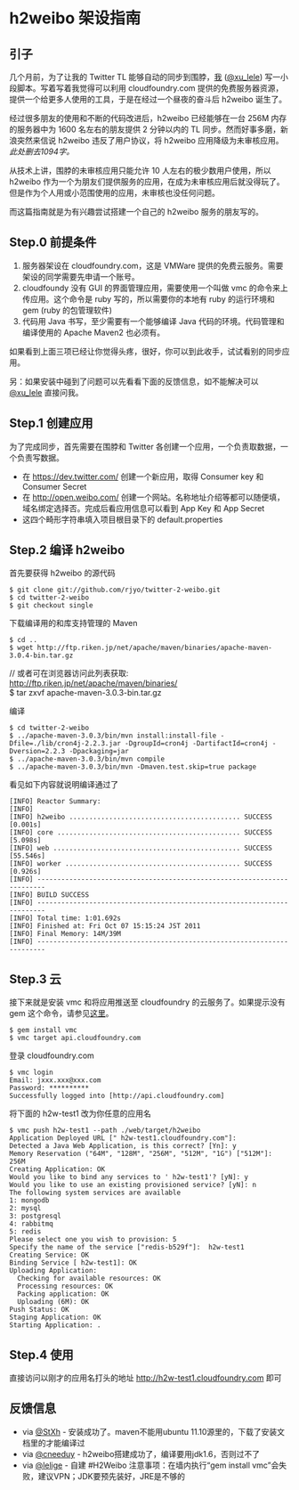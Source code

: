 # h2weibo 架设指南

## 引子

几个月前，为了让我的 Twitter TL 能够自动的同步到围脖，[我](http://jyorr.com) ([@xu_lele](http://twitter.com/xu_lele)) 写一小段脚本。写着写着我觉得可以利用 cloudfoundry.com 提供的免费服务器资源，提供一个给更多人使用的工具，于是在经过一个昼夜的奋斗后 h2weibo 诞生了。

经过很多朋友的使用和不断的代码改进后，h2weibo 已经能够在一台 256M 内存的服务器中为 1600 名左右的朋友提供 2 分钟以内的 TL 同步。然而好事多磨，新浪突然来信说 h2weibo 违反了用户协议，将 h2weibo 应用降级为未审核应用。*此处删去1094字。*

从技术上讲，围脖的未审核应用只能允许 10 人左右的极少数用户使用，所以 h2weibo 作为一个为朋友们提供服务的应用，在成为未审核应用后就没得玩了。但是作为个人用或小范围使用的应用，未审核也没任何问题。

而这篇指南就是为有兴趣尝试搭建一个自己的 h2weibo 服务的朋友写的。

## Step.0 前提条件

1. 服务器架设在 cloudfoundry.com，这是 VMWare 提供的免费云服务。需要架设的同学需要先申请一个账号。
2. cloudfoundy 没有 GUI 的界面管理应用，需要使用一个叫做 vmc 的命令来上传应用。这个命令是 ruby 写的，所以需要你的本地有 ruby 的运行环境和 gem (ruby 的包管理软件)
3. 代码用 Java 书写，至少需要有一个能够编译 Java 代码的环境。代码管理和编译使用的 Apache Maven2 也必须有。

如果看到上面三项已经让你觉得头疼，很好，你可以到此收手，试试看别的同步应用。

另：如果安装中碰到了问题可以先看看下面的反馈信息，如不能解决可以 [@xu_lele](http://twitter.com/xu_lele) 直接问我。


## Step.1 创建应用

为了完成同步，首先需要在围脖和 Twitter 各创建一个应用，一个负责取数据，一个负责写数据。

* 在 https://dev.twitter.com/ 创建一个新应用，取得 Consumer key 和 Consumer Secret
* 在 http://open.weibo.com/ 创建一个网站。名称地址介绍等都可以随便填，域名绑定选择否。完成后看应用信息可以看到 App Key 和 App Secret
* 这四个畸形字符串填入项目根目录下的 default.properties

## Step.2 编译 h2weibo

首先要获得 h2weibo 的源代码

	$ git clone git://github.com/rjyo/twitter-2-weibo.git
	$ cd twitter-2-weibo
	$ git checkout single

下载编译用的和库支持管理的 Maven

	$ cd ..
	$ wget http://ftp.riken.jp/net/apache/maven/binaries/apache-maven-3.0.4-bin.tar.gz
  // 或者可在浏览器访问此列表获取: http://ftp.riken.jp/net/apache/maven/binaries/  
	$ tar zxvf apache-maven-3.0.3-bin.tar.gz

编译	

	$ cd twitter-2-weibo	
	$ ../apache-maven-3.0.3/bin/mvn install:install-file -Dfile=./lib/cron4j-2.2.3.jar -DgroupId=cron4j -DartifactId=cron4j -Dversion=2.2.3 -Dpackaging=jar
	$ ../apache-maven-3.0.3/bin/mvn compile
	$ ../apache-maven-3.0.3/bin/mvn -Dmaven.test.skip=true package
	
看见如下内容就说明编译通过了
	
	[INFO] Reactor Summary:
	[INFO]
	[INFO] h2weibo ........................................... SUCCESS [0.001s]
	[INFO] core .............................................. SUCCESS [5.098s]
	[INFO] web ............................................... SUCCESS [55.546s]
	[INFO] worker ............................................ SUCCESS [0.926s]
	[INFO] ------------------------------------------------------------------------
	[INFO] BUILD SUCCESS
	[INFO] ------------------------------------------------------------------------
	[INFO] Total time: 1:01.692s
	[INFO] Finished at: Fri Oct 07 15:15:24 JST 2011
	[INFO] Final Memory: 14M/39M
	[INFO] ------------------------------------------------------------------------


## Step.3 云

接下来就是安装 vmc 和将应用推送至 cloudfoundry 的云服务了。如果提示没有 gem 这个命令，请参见[这里](http://rubygems.org/)。

	$ gem install vmc
	$ vmc target api.cloudfoundry.com

登录 cloudfoundry.com

	$ vmc login
	Email: jxxx.xxx@xxx.com
	Password: **********
	Successfully logged into [http://api.cloudfoundry.com]

将下面的 h2w-test1 改为你任意的应用名

	$ vmc push h2w-test1 --path ./web/target/h2weibo
	Application Deployed URL [" h2w-test1.cloudfoundry.com"]:
	Detected a Java Web Application, is this correct? [Yn]: y
	Memory Reservation ("64M", "128M", "256M", "512M", "1G") ["512M"]: 256M
	Creating Application: OK
	Would you like to bind any services to ' h2w-test1'? [yN]: y
	Would you like to use an existing provisioned service? [yN]: n
	The following system services are available
	1: mongodb
	2: mysql
	3: postgresql
	4: rabbitmq
	5: redis
	Please select one you wish to provision: 5
	Specify the name of the service ["redis-b529f"]:  h2w-test1
	Creating Service: OK
	Binding Service [ h2w-test1]: OK
	Uploading Application:
	  Checking for available resources: OK
	  Processing resources: OK
	  Packing application: OK
	  Uploading (6M): OK
	Push Status: OK
	Staging Application: OK
	Starting Application: .

## Step.4 使用

直接访问以刚才的应用名打头的地址 http://h2w-test1.cloudfoundry.com 即可

## 反馈信息

* via [@StXh](http://twitter.com/StXh) - 安装成功了。maven不能用ubuntu 11.10源里的，下载了安装文档里的才能编译过
* via [@cneeduy](http://twitter.com/cneeduy) - h2weibo搭建成功了，编译要用jdk1.6，否则过不了
* via [@lelige](http://twitter.com/lelige) - 自建 #H2Weibo 注意事项：在墙内执行“gem install vmc”会失败，建议VPN；JDK要预先装好，JRE是不够的
